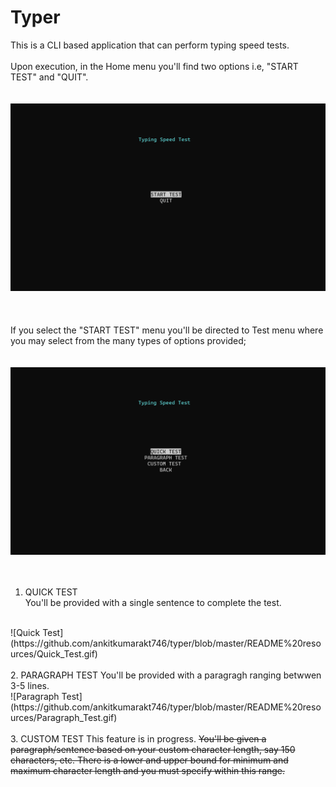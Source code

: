 # Typer
This is a CLI based application that can perform typing speed tests.  
<br>
Upon execution, in the Home menu you'll find two options i.e, "START TEST" and "QUIT".  
<br>  
![Home Menu](https://github.com/ankitkumarakt746/typer/blob/master/README%20resources/Home_Menu.gif)  
<br><br>  
If you select the "START TEST" menu you'll be directed to Test menu where you may select from the many types of options provided;  
<br>  
![Start_Menu](https://github.com/ankitkumarakt746/typer/blob/master/README%20resources/Start_Menu.gif)  
<br><br>
1. QUICK TEST  
  You'll be provided with a single sentence to complete the test. 
  <br>
  ![Quick Test](https://github.com/ankitkumarakt746/typer/blob/master/README%20resources/Quick_Test.gif)  
  <br><br>
2. PARAGRAPH TEST  
  You'll be provided with a paragragh ranging betwwen 3-5 lines.  
  <br>
  ![Paragraph Test](https://github.com/ankitkumarakt746/typer/blob/master/README%20resources/Paragraph_Test.gif)  
  <br><br>
3. CUSTOM TEST  
  This feature is in progress. <del>You'll be given a paragraph/sentence based on your custom character length, say 150 characters, etc. There is a lower and upper bound for minimum and maximum character length and you must specify within this range.</del>
